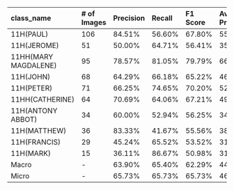 | class_name           | # of Images   | Precision   | Recall   | F1 Score   | Average Precision   |
|:---------------------|:--------------|:------------|:---------|:-----------|:--------------------|
| 11H(PAUL)            | 106           | 84.51%      | 56.60%   | 67.80%     | 55.92%              |
| 11H(JEROME)          | 51            | 50.00%      | 64.71%   | 56.41%     | 35.52%              |
| 11HH(MARY MAGDALENE) | 95            | 78.57%      | 81.05%   | 79.79%     | 66.85%              |
| 11H(JOHN)            | 68            | 64.29%      | 66.18%   | 65.22%     | 46.58%              |
| 11H(PETER)           | 71            | 66.25%      | 74.65%   | 70.20%     | 52.62%              |
| 11HH(CATHERINE)      | 64            | 70.69%      | 64.06%   | 67.21%     | 49.33%              |
| 11H(ANTONY ABBOT)    | 34            | 60.00%      | 52.94%   | 56.25%     | 34.58%              |
| 11H(MATTHEW)         | 36            | 83.33%      | 41.67%   | 55.56%     | 38.41%              |
| 11H(FRANCIS)         | 29            | 45.24%      | 65.52%   | 53.52%     | 31.40%              |
| 11H(MARK)            | 15            | 36.11%      | 86.67%   | 50.98%     | 31.65%              |
| Macro                | -             | 63.90%      | 65.40%   | 62.29%     | 44.28%              |
| Micro                | -             | 65.73%      | 65.73%   | 65.73%     | 46.63%              |